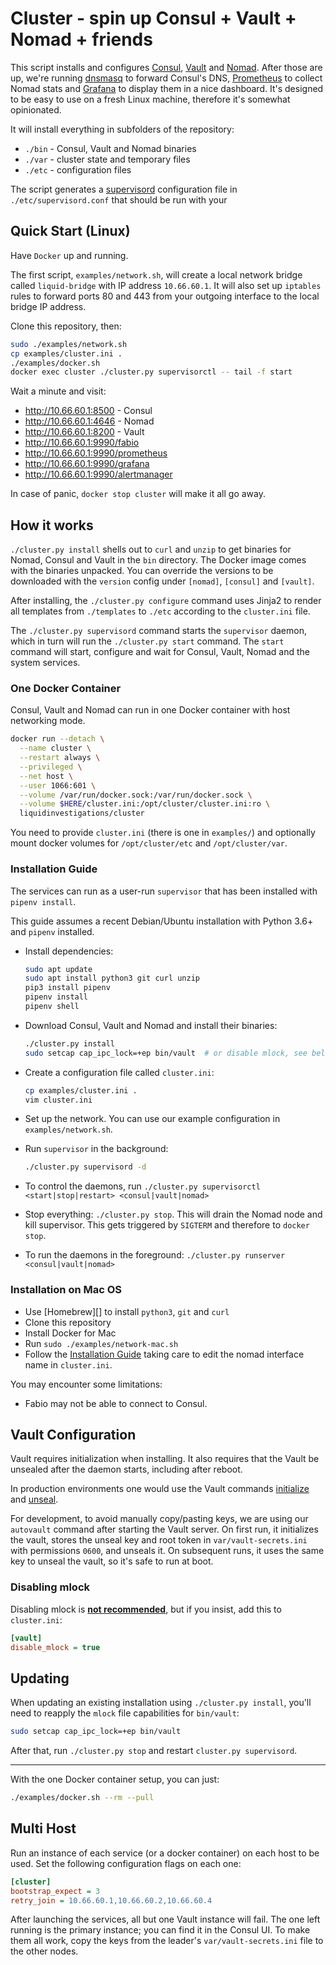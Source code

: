 # Cluster - spin up Consul + Vault + Nomad + friends

This script installs and configures [Consul][], [Vault][] and [Nomad][]. After
those are up, we're running [dnsmasq][] to forward Consul's DNS, [Prometheus][]
to collect Nomad stats and [Grafana][] to display them in a nice dashboard.
It's designed to be easy to use on a fresh Linux machine, therefore it's
somewhat opinionated.

It will install everything in subfolders of the repository:

* `./bin` - Consul, Vault and Nomad binaries
* `./var` - cluster state and temporary files
* `./etc` - configuration files

The script generates a [supervisord][] configuration file in
`./etc/supervisord.conf` that should be run with your

[consul]: https://www.consul.io/
[vault]: https://www.vaultproject.io/
[nomad]: https://www.nomadproject.io/
[supervisord]: http://supervisord.org/
[dnsmasq]: http://www.thekelleys.org.uk/dnsmasq/doc.html
[Prometheus]: http://prometheus.io/
[Grafana]: https://grafana.com/

## Quick Start (Linux)

Have `Docker` up and running.


The first script, `examples/network.sh`, will create a local network bridge
called `liquid-bridge` with IP address `10.66.60.1`.
It will also set up `iptables` rules to forward ports 80 and 443 from your
outgoing interface to the local bridge IP address.


Clone this repository, then:


```bash
sudo ./examples/network.sh
cp examples/cluster.ini .
./examples/docker.sh
docker exec cluster ./cluster.py supervisorctl -- tail -f start
```

Wait a minute and visit:

- http://10.66.60.1:8500 - Consul
- http://10.66.60.1:4646 - Nomad
- http://10.66.60.1:8200 - Vault
- http://10.66.60.1:9990/fabio
- http://10.66.60.1:9990/prometheus
- http://10.66.60.1:9990/grafana
- http://10.66.60.1:9990/alertmanager

In case of panic, `docker stop cluster` will make it all go away.


## How it works

`./cluster.py install` shells out to `curl` and `unzip` to get binaries for Nomad, Consul
and Vault in the `bin` directory. The Docker image comes with the binaries unpacked.
You can override the versions to be downloaded with the `version` config under
`[nomad]`, `[consul]` and `[vault]`.


After installing, the `./cluster.py configure` command uses Jinja2 to render
all templates from `./templates` to `./etc` according to the `cluster.ini`
file.


The `./cluster.py supervisord` command starts the `supervisor` daemon, which in
turn will run the `./cluster.py start` command. The `start` command will start,
configure and wait for Consul, Vault, Nomad and the system services.


### One Docker Container

Consul, Vault and Nomad can run in one Docker container with host networking mode.

```bash
docker run --detach \
  --name cluster \
  --restart always \
  --privileged \
  --net host \
  --user 1066:601 \
  --volume /var/run/docker.sock:/var/run/docker.sock \
  --volume $HERE/cluster.ini:/opt/cluster/cluster.ini:ro \
  liquidinvestigations/cluster
```

You need to provide `cluster.ini` (there is one in `examples/`) and optionally
mount docker volumes for `/opt/cluster/etc` and `/opt/cluster/var`.


### Installation Guide

The services can run as a user-run `supervisor` that has been installed with
`pipenv install`.

This guide assumes a recent Debian/Ubuntu installation with Python 3.6+ and `pipenv` installed.
* Install dependencies:

    ```bash
    sudo apt update
    sudo apt install python3 git curl unzip
    pip3 install pipenv
    pipenv install
    pipenv shell
    ```

* Download Consul, Vault and Nomad and install their binaries:

    ```bash
    ./cluster.py install
    sudo setcap cap_ipc_lock=+ep bin/vault  # or disable mlock, see below
    ```

* Create a configuration file called `cluster.ini`:

    ```bash
    cp examples/cluster.ini .
    vim cluster.ini
    ```

* Set up the network. You can use our example configuration in `examples/network.sh`.

* Run `supervisor` in the background:

    ```bash
    ./cluster.py supervisord -d
    ```

* To control the daemons, run `./cluster.py supervisorctl <start|stop|restart> <consul|vault|nomad>`

* Stop everything: `./cluster.py stop`. This will drain the Nomad node and kill
  supervisor. This gets triggered by `SIGTERM` and therefore to `docker stop`.

* To run the daemons in the foreground: `./cluster.py runserver <consul|vault|nomad>`


### Installation on Mac OS

* Use [Homebrew][] to install `python3`, `git` and `curl`
* Clone this repository
* Install Docker for Mac
* Run `sudo ./examples/network-mac.sh`
* Follow the [Installation Guide](#installation-guide)
  taking care to edit the nomad interface name in `cluster.ini`.

You may encounter some limitations:

* Fabio may not be able to connect to Consul.


## Vault Configuration

Vault requires initialization when installing. It also requires that the Vault
be unsealed after the daemon starts, including after reboot.

In production environments one would use the Vault commands [initialize][] and
[unseal][].

For development, to avoid manually copy/pasting keys, we are using our
`autovault` command after starting the Vault server. On first run, it
initializes the vault, stores the unseal key and root token in
`var/vault-secrets.ini` with permissions `0600`, and unseals it. On subsequent
runs, it uses the same key to unseal the vault, so it's safe to run at boot.


[initialize]: https://www.vaultproject.io/docs/commands/operator/init.html
[unseal]: https://www.vaultproject.io/docs/commands/operator/unseal.html

### Disabling mlock

Disabling mlock is [**not recommended**][disable_mlock], but if you insist, add
this to `cluster.ini`:

```ini
[vault]
disable_mlock = true
```

[disable_mlock]: https://www.vaultproject.io/docs/configuration/#disable_mlock


## Updating

When updating an existing installation using `./cluster.py install`, you'll
need to reapply the `mlock` file capabilities for `bin/vault`:

```bash
sudo setcap cap_ipc_lock=+ep bin/vault
```

After that, run `./cluster.py stop` and restart `cluster.py supervisord`.

---


With the one Docker container setup, you can just:

```bash
./examples/docker.sh --rm --pull
```


## Multi Host

Run an instance of each service (or a docker container) on each host to be
used. Set the following configuration flags on each one:

```ini
[cluster]
bootstrap_expect = 3
retry_join = 10.66.60.1,10.66.60.2,10.66.60.4
```

After launching the services, all but one Vault instance will fail. The one
left running is the primary instance; you can find it in the Consul UI. To make
them all work, copy the keys from the leader's `var/vault-secrets.ini` file to
the other nodes.
